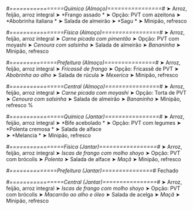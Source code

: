 
*#================Química (Almoço)================#*
➤ Arroz, feijão, arroz integral
➤ *Frango assado *
➤ Opção: PVT com azeitona 
➤ *Abobrinha italiana *
➤ Salada de almeirão 
➤ *Sagu *
➤ Minipão, refresco

*#================Física (Almoço)=================#*
➤ Arroz, feijão, arroz integral
➤ *Carne picada com pimentão*
➤ Opção: PVT com moyashi
➤ *Cenoura com salsinha*
➤ Salada de almeirão
➤ *Bananinha*
➤ Minipão, refresco

*#==============Prefeitura (Almoço)===============#*
➤ Arroz, feijão, arroz integral
➤ *Fricassê de frango*
➤ Opção: Fricassê de PVT
➤ *Abobrinha ao alho*
➤ Salada de rúcula
➤ *Mexerica*
➤ Minipão, refresco

*#================Central (Almoço)================#*
➤ Arroz, feijão, arroz integral
➤ *Carne picada com moyashi*
➤ Opção: Torta de PVT
➤ *Cenoura com salsinha*
➤ Salada de almeirão
➤ *Bananinha*
➤ Minipão, refresco
%

*#================Química (Jantar)================#*
➤ Arroz, feijão, arroz integral
➤ *Bife acebolado  *
➤ Opção: PVT com legumes 
➤ *Polenta cremosa *
➤ Salada de alface  
➤ *Melancia *
➤ Minipão, refresco

*#================Física (Jantar)=================#*
➤ Arroz, feijão, arroz integral
➤ *Iscas de frango com molho shoyo*
➤ Opção: PVT com brócolis
➤ *Polenta*
➤ Salada de alface
➤ *Maçã*
➤ Minipão, refresco

*#==============Prefeitura (Jantar)===============#*
Fechado

*#================Central (Jantar)================#*
➤ Arroz, feijão, arroz integral
➤ *Iscas de frango com molho shoyo*
➤ Opção: PVT com brócolis
➤ *Macarrão ao alho e óleo*
➤ Salada de acelga
➤ *Maçã*
➤ Minipão, refresco
